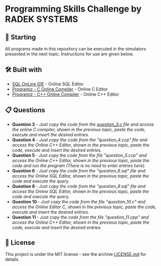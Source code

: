 # Programming Skills Challenge by RADEK SYSTEMS

## 🚀 Starting

All programs made in this repository can be executed in the simulators presented in the next topic. Instructions for use are given below.

## 🛠️ Built with

* [SQL OnLine IDE](https://sqliteonline.com/) - Online SQL Editor
* [Programiz - C Online Compiler](https://www.programiz.com/c-programming/online-compiler/) - Online C Editor
* [Programiz - C++ Online Compiler](https://www.programiz.com/cpp-programming/online-compiler/) - Online C++ Editor

## 📋 Questions

<ul> 
 <li> 
     <b>Question 3</b> - <i>Just copy the code from the <a href= https://github.com/IsaacMartins12/test_radek_systems/blob/main/question_3.c > question_3.c </a> file and access the online C compiler, shown in the previous topic, paste the code, execute and insert the desired entries.</i >
 </li>
   
 <li> 
     <b>Question 4</b> - <i>Just copy the code from the "question_4.ccp" file and access the Online C++ Editor, shown in the previous topic, paste the code, execute and insert the desired entries.</i >
 </li>
   
 <li> 
   <b> Question 5 </b>- <i>Just copy the code from the file "question_5.ccp" and access the Online C++ Editor, shown in the previous topic, paste the code and run the program
  (There is no need to enter entries here).</i>
 </li>
   
 <li> 
  <b> Question 6 </b> - <i> Just copy the code from the "question_6.sql" file and access the Online SQL Editor, shown in the previous topic, paste the code and execute the query. </i>
 </li>
   
 <li> 
  <b> Question 8 </b> - <i> Just copy the code from the "question_8.sql" file and access the Online SQL Editor, shown in the previous topic, paste the code and execute the query. </i>
 </li>
  
 <li> 
   <b>Question 10 </b> - <i> Just copy the code from the file "question_10.c" and access the Online Editor C, shown in the previous topic, paste the code, execute and insert the desired entries. </i>
 </li>
   
 <li>  
   <b>Question 11 </b> - <i> Just copy the code from the file "question_11.cpp" and access the Online C++ Editor, shown in the previous topic, paste the code, execute and insert the desired entries. </i>
 </li>

</ul>

## 📄 License

This project is under the MIT license - see the archive [LICENSE.md](https://github.com/usuario/projeto/licenca) for details.
